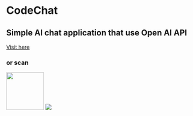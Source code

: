 # CodeChat
<h2>Simple AI chat application that use Open AI API</h2>

<a href="bit.ly/AIcodechat">Visit here</a>
<h3> or scan </h3> <img height="100px" width="100px" src="https://user-images.githubusercontent.com/90399649/229974390-2fb05370-fef3-4830-a7fb-f4badef914cc.png">
<img src="https://user-images.githubusercontent.com/90399649/229968660-97d708b2-2861-4dac-88b0-e0a9401680cc.png">




